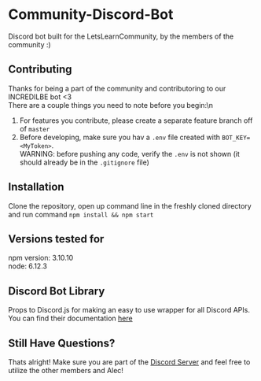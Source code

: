 # Community-Discord-Bot
Discord bot built for the LetsLearnCommunity, by the members of the community :)

## Contributing
Thanks for being a part of the community and contributoring to our INCREDILBE bot <3<br>
There are a couple things you need to note before you begin:\n

1. For features you contribute, please create a separate feature branch off of `master`
2. Before developing, make sure you hav a `.env` file created with `BOT_KEY=<MyToken>`.<br>
WARNING: before pushing any code, verify the `.env` is not shown (it should already be in the `.gitignore`  file)
 
## Installation
Clone the repository, open up command line in the freshly cloned directory and run command `npm install && npm start`

## Versions tested for 
npm version: 3.10.10 <br>
node: 6.12.3

## Discord Bot Library
Props to Discord.js for making an easy to use wrapper for all Discord APIs. You can find their documentation [here](https://discord.js.org/#/docs/main/stable/general/welcome)

## Still Have Questions?
Thats alright! Make sure you are part of the [Discord Server](https://discord.gg/AW8jSRF) and feel free to utilize the other members and Alec!
